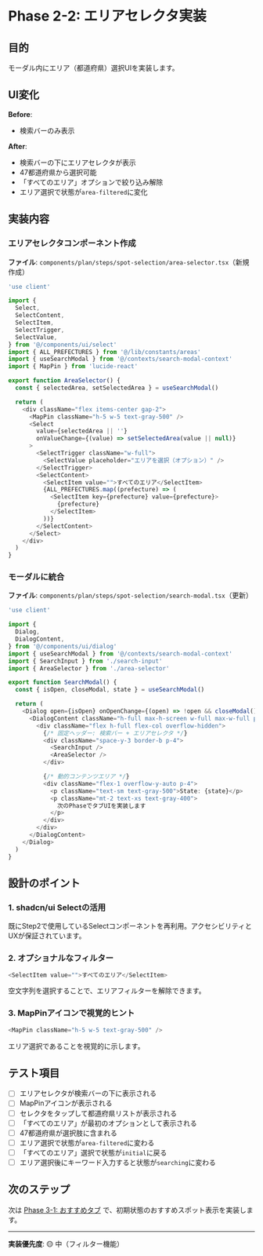 # Phase 2-2: エリアセレクタ実装

## 目的

モーダル内にエリア（都道府県）選択UIを実装します。

## UI変化

**Before**:

- 検索バーのみ表示

**After**:

- 検索バーの下にエリアセレクタが表示
- 47都道府県から選択可能
- 「すべてのエリア」オプションで絞り込み解除
- エリア選択で状態が`area-filtered`に変化

## 実装内容

### エリアセレクタコンポーネント作成

**ファイル**: `components/plan/steps/spot-selection/area-selector.tsx`（新規作成）

```typescript
'use client'

import {
  Select,
  SelectContent,
  SelectItem,
  SelectTrigger,
  SelectValue,
} from '@/components/ui/select'
import { ALL_PREFECTURES } from '@/lib/constants/areas'
import { useSearchModal } from '@/contexts/search-modal-context'
import { MapPin } from 'lucide-react'

export function AreaSelector() {
  const { selectedArea, setSelectedArea } = useSearchModal()

  return (
    <div className="flex items-center gap-2">
      <MapPin className="h-5 w-5 text-gray-500" />
      <Select
        value={selectedArea || ''}
        onValueChange={(value) => setSelectedArea(value || null)}
      >
        <SelectTrigger className="w-full">
          <SelectValue placeholder="エリアを選択（オプション）" />
        </SelectTrigger>
        <SelectContent>
          <SelectItem value="">すべてのエリア</SelectItem>
          {ALL_PREFECTURES.map((prefecture) => (
            <SelectItem key={prefecture} value={prefecture}>
              {prefecture}
            </SelectItem>
          ))}
        </SelectContent>
      </Select>
    </div>
  )
}
```

### モーダルに統合

**ファイル**: `components/plan/steps/spot-selection/search-modal.tsx`（更新）

```typescript
'use client'

import {
  Dialog,
  DialogContent,
} from '@/components/ui/dialog'
import { useSearchModal } from '@/contexts/search-modal-context'
import { SearchInput } from './search-input'
import { AreaSelector } from './area-selector'

export function SearchModal() {
  const { isOpen, closeModal, state } = useSearchModal()

  return (
    <Dialog open={isOpen} onOpenChange={(open) => !open && closeModal()}>
      <DialogContent className="h-full max-h-screen w-full max-w-full p-0 sm:h-[90vh] sm:max-w-2xl">
        <div className="flex h-full flex-col overflow-hidden">
          {/* 固定ヘッダー: 検索バー + エリアセレクタ */}
          <div className="space-y-3 border-b p-4">
            <SearchInput />
            <AreaSelector />
          </div>

          {/* 動的コンテンツエリア */}
          <div className="flex-1 overflow-y-auto p-4">
            <p className="text-sm text-gray-500">State: {state}</p>
            <p className="mt-2 text-xs text-gray-400">
              次のPhaseでタブUIを実装します
            </p>
          </div>
        </div>
      </DialogContent>
    </Dialog>
  )
}
```

## 設計のポイント

### 1. shadcn/ui Selectの活用

既にStep2で使用しているSelectコンポーネントを再利用。アクセシビリティとUXが保証されています。

### 2. オプショナルなフィルター

```typescript
<SelectItem value="">すべてのエリア</SelectItem>
```

空文字列を選択することで、エリアフィルターを解除できます。

### 3. MapPinアイコンで視覚的ヒント

```typescript
<MapPin className="h-5 w-5 text-gray-500" />
```

エリア選択であることを視覚的に示します。

## テスト項目

- [ ] エリアセレクタが検索バーの下に表示される
- [ ] MapPinアイコンが表示される
- [ ] セレクタをタップして都道府県リストが表示される
- [ ] 「すべてのエリア」が最初のオプションとして表示される
- [ ] 47都道府県が選択肢に含まれる
- [ ] エリア選択で状態が`area-filtered`に変わる
- [ ] 「すべてのエリア」選択で状態が`initial`に戻る
- [ ] エリア選択後にキーワード入力すると状態が`searching`に変わる

## 次のステップ

次は [Phase 3-1: おすすめタブ](./06-recommended-tab.md) で、初期状態のおすすめスポット表示を実装します。

---

**実装優先度**: 🟡 中（フィルター機能）
